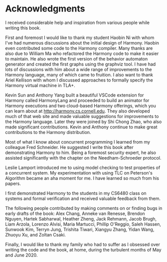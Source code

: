 
# Acknowledgments 

I received considerable help and inspiration from various people while
writing this book.

First and foremost I would like to thank my student Haobin Ni with whom I've had numerous discussions about the initial design of Harmony. Haobin even
contributed some code to the Harmony compiler.
Many thanks are also due to William Ma who refactored the Harmony code
to make it easier to maintain.
He also wrote the first version of the behavior automaton generator
and created the first graphs using the graphviz tool.
I have had lots of discussions with him about a wide range of
improvements to the Harmony language, many of which came to fruition.
I also want to thank Ariel Kellison with whom I discussed approaches
to formally specify the Harmony virtual machine in TLA+.

Kevin Sun and Anthony Yang built a beautiful VSCode extension for
Harmony called HarmonyLang and proceeded to build an animator for
Harmony executions and two cloud-based Harmony offerings, which you can
learn about at <http://harmony.cs.cornell.edu>. They also developed much
of that web site and made valuable suggestions for improvements to the
Harmony language.  Later they were joined by Shi Chong Zhao, who also
made significant contributions.  Kevin and Anthony continue to make
great contributions to the Harmony distribution.

Most of what I know about concurrent programming I learned from my
colleague Fred Schneider. He suggested I write this book after
demonstrating Harmony to him. Being a foremost security expert, he also
assisted significantly with the chapter on the Needham-Schroeder
protocol.

Leslie Lamport introduced me to using model checking to test properties
of a concurrent system. My experimentation with using TLC on Peterson's
Algorithm became an aha moment for me. I have learned so much from his
papers.

I first demonstrated Harmony to the students in my CS6480 class on
systems and formal verification and received valuable feedback from
them.

The following people contributed by making comments on or finding bugs
in early drafts of the book: Alex Chang, Anneke van Renesse, Brendon
Nguyen, Hartek Sabharwal, Heather Zheng, Jack Rehmann, Jacob Brugh, Liam
Arzola, Lorenzo Alvisi, Maria Martucci, Phillip O'Reggio, Saleh Hassen,
Sunwook Kim, Terryn Jung, Trishita Tiwari, Xiangyu Zhang,
Yidan Wang, Zhuoyu Xu, and Zoltan Csaki.

Finally, I would like to thank my family who had to suffer as I obsessed
over writing the code and the book, at home, during the turbulent months
of May and June 2020.